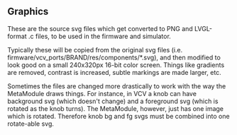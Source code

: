 ## Graphics

These are the source svg files which get converted to PNG and LVGL-format .c files, to be used in the firmware and simulator.

Typically these will be copied from the original svg files (i.e. firmware/vcv_ports/BRAND/res/components/*.svg), and then modified to look good on a small  240x320px 16-bit color screen. Things like gradients are removed, contrast is increased, subtle markings are made larger, etc.

Sometimes the files are changed more drastically to work with the way the MetaModule draws things. 
For instance, in VCV a knob can have background svg (which doesn't change) and a foreground svg (which is rotated as the knob turns). The MetaModule, however, just has one image which is rotated. Therefore knob bg and fg svgs must be combined into one rotate-able svg.

